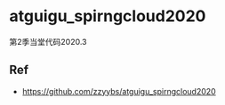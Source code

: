 # atguigu_spirngcloud2020
第2季当堂代码2020.3

## Ref
- https://github.com/zzyybs/atguigu_spirngcloud2020
